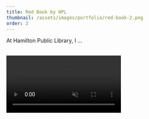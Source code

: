 ```yaml
---
title: Red Book by HPL
thumbnail: /assets/images/portfolio/red-book-2.png
order: 2
---
```


At Hamilton Public Library, I ...

<br>
<video autoplay muted loop>
    <source src="/assets/videos/red-book-demo.mp4" type="video/mp4">
</video>
